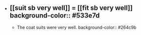 - [[suit sb very well]] = [[fit sb very well]]
  background-color:: #533e7d
	-
	- The coat suits were very well.
	  background-color:: #264c9b